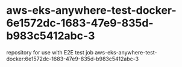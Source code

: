 # aws-eks-anywhere-test-docker-6e1572dc-1683-47e9-835d-b983c5412abc-3
repository for use with E2E test job aws-eks-anywhere-test-docker:6e1572dc-1683-47e9-835d-b983c5412abc-3
